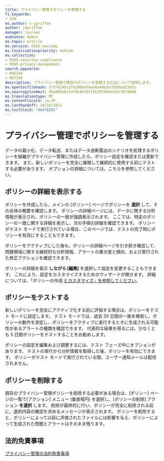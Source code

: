 ```yaml
---
title: プライバシー管理でポリシーを管理する
f1.keywords:
- CSH
ms.author: v-jgriffee
author: jmgriffee
manager: laurawi
audience: Admin
ms.topic: article
ms.service: O365-seccomp
ms.localizationpriority: medium
ms.collection:
- M365-security-compliance
- M365-privacy-management
search.appverid:
- MOE150
- MET150
description: プライバシー管理で既存のポリシーを管理する方法について説明します。
ms.openlocfilehash: 17374245c2fb2868af4ac8a44b3ec0588ad2393c
ms.sourcegitcommit: 85e085eb17af8b4efd1f45207445e1b3c3679600
ms.translationtype: MT
ms.contentlocale: ja-JP
ms.lasthandoff: 10/19/2021
ms.locfileid: "60478201"
---
```

# <a name="manage-policies-in-privacy-management"></a>プライバシー管理でポリシーを管理する

データの最小化、データ転送、またはデータ過剰露出のシナリオを処理するポリシーを組織がプライバシー管理に作成したら、ポリシー設定を確認または更新できます。 また、新しいポリシーを完全に展開して継続的に使用する前にテストする必要があります。 オプションの詳細については、こちらを参照してください。

## <a name="view-policy-details"></a>ポリシーの詳細を表示する

ポリシーを作成したら、メインの [ポリシー] ページでポリシーを **選択** して、その全体の概要を確認します。 ポリシーの詳細ページには、データに関する分析情報が表示され、ポリシーの一致が強調表示されます。 ここでは、特定のポリシーの一致に関する詳細を表示し、次の手順の詳細を確認できます。 ポリシーがテスト モードで実行されている場合、このページでは、テストの完了時にポリシーを有効にすることもできます。

ポリシーをアクティブにした後も、ポリシーの詳細ページを引き続き確認して、問題領域に関する継続的な分析情報、アラートの重大度と傾向、および実行された修正アクションを確認できます。

ポリシーの詳細を表示 **しながら [編集]** を選択して設定を変更することもできます。 これにより、設定をカスタマイズするためのウィザードが開きます。 詳細については、「ポリシーの作成 [とカスタマイズ」を参照してください](privacy-management-policies-create.md)。

## <a name="test-your-policy"></a>ポリシーをテストする

新しいポリシーを完全にアクティブ化する前に評価する場合は、ポリシーをテスト モードに設定します。 テスト モードでは、過去 30 日間の一致を検索し、ポリシーの動作を測定し、ポリシーをアクティブに実行するときに生成される可能性があるアラートの種類を確認できます。 代表的な結果を得るには、少なくとも 5 日間ポリシーをテストすることをお勧めします。

ポリシーの設定を編集および調整するには、テスト フェーズ中にオプションがあります。 テストの実行から分析情報を取得した後、ポリシーを有効にできます。 ポリシーがテスト モードで実行されている間、ユーザー通知メールは配信されません。

## <a name="delete-a-policy"></a>ポリシーを削除する

既存のプライバシー管理ポリシーを削除する必要がある場合は、[ポリシー] ページの一覧で[アクション] メニュー (垂直楕円) を選択し、[ポリシーの削除] アクション **を選択** します。 削除が最終的に行い、ポリシーが完全に削除される前に、選択内容の確認を求めるメッセージが表示されます。 ポリシーを削除すると、ポリシーによって以前に評価されたファイルには影響を与え、ポリシーによって生成された問題とアラートはそのまま残ります。

## <a name="legal-disclaimer"></a>法的免責事項

[プライバシー管理の法的免責事項](privacy-management-disclaimer.md)
